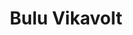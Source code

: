 ---
title: Bulu Vikavolt
layout: deck
era: 2018
description: 3rd Place Regional Portland, OR - Masters - Alex Hill
links:
  - href: https://limitlesstcg.com/decks/list/824
    title: Limitless Page
cards:
  pokemon:
    - name: Grubbin
      set: SUM
      number: 13
      quantity: 4
    - name: Vikavolt
      set: SUM
      number: 52
      quantity: 3
    - name: Tapu Bulu-GX
      set: SMP
      number: 32
      quantity: 3
    - name: Tapu Lele-GX
      set: GRI
      number: 60
      quantity: 2
    - name: Mew
      set: FCO
      number: 29
      quantity: 1
    - name: Oranguru
      set: SUM
      number: 113
      quantity: 1
  trainers:
    - name: Professor Sycamore
      set: BKP
      number: 107
      quantity: 4
    - name: Guzma
      set: BUS
      number: 115
      quantity: 3
    - name: N
      set: FCO
      number: 105
      quantity: 2
    - name: Skyla
      set: BKT
      number: 148
      quantity: 2
    - name: Cynthia
      set: UPR
      number: 119
      quantity: 2
    - name: Lillie
      set: UPR
      number: 125
      quantity: 1
    - name: Ultra Ball
      set: SUM
      number: 135
      quantity: 4
    - name: Rare Candy
      set: SUM
      number: 129
      quantity: 4
    - name: Field Blower
      set: GRI
      number: 125
      quantity: 3
    - name: Energy Recycler
      set: GRI
      number: 123
      quantity: 2
    - name: Nest Ball
      set: SUM
      number: 123
      quantity: 2
    - name: Heavy Ball
      set: BKT
      number: 140
      quantity: 1
    - name: Choice Band
      set: GRI
      number: 121
      quantity: 4
  energy:
    - name: Grass Energy
      set: SUM
      number: G
      quantity: 7
    - name: Lightning Energy
      set: SUM
      number: L
      quantity: 5
---